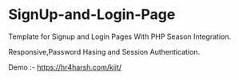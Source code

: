 # SignUp-and-Login-Page
Template for Signup and Login Pages With PHP Season Integration.  

Responsive,Password Hasing and Session Authentication.

Demo :- https://hr4harsh.com/kiit/

